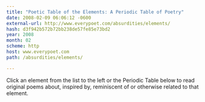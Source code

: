 ```yaml
---
title: "Poetic Table of the Elements: A Periodic Table of Poetry"
date: 2008-02-09 06:06:12 -0600
external-url: http://www.everypoet.com/absurdities/elements/
hash: d3f942b572b72bb238de57fe85e73bd2
year: 2008
month: 02
scheme: http
host: www.everypoet.com
path: /absurdities/elements/

---
```


Click an element from the list to the left or the Periodic Table below to read original poems about, inspired by, reminiscent of or otherwise related to that element.
